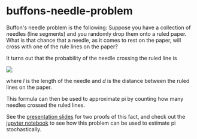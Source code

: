 # buffons-needle-problem

Buffon's needle problem is the following: Suppose you have a collection of needles (line segments) and you randomly drop them onto a ruled paper. What is that chance that a needle, as it comes to rest on the paper, will cross with one of the rule lines on the paper?

It turns out that the probability of the needle crossing the ruled line is

<img src="https://render.githubusercontent.com/render/math?math=\Huge \frac{2l}{\pi d}">

where *l* is the length of the needle and *d* is the distance between the ruled lines on the paper.

This formula can then be used to approximate pi by counting how many needles crossed the ruled lines.

See the [presentation slides](https://github.com/tapphughesn/buffons-needle-problem/blob/master/buffons_needle_problem_mathgems.pdf) for two proofs of this fact, and check out the [jupyter notebook](https://github.com/tapphughesn/buffons-needle-problem/blob/master/BuffonsNeedleProblem.ipynb) to see how this problem can be used to estimate pi stochastically. 
